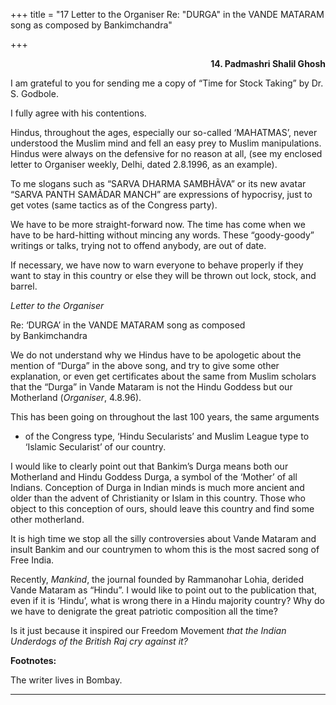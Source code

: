 +++
title = "17  Letter to the Organiser Re: "DURGA" in the VANDE MATARAM song as composed by Bankimchandra"

+++
<div align="right">

**14. Padmashri Shalil Ghosh**

</div>

I am grateful to you for sending me a copy of “Time for Stock Taking” by
Dr. S. Godbole.

I fully agree with his contentions.

Hindus, throughout the ages, especially our so-called ‘MAHATMAS’, never
understood the Muslim mind and fell an easy prey to Muslim
manipulations. Hindus were always on the defensive for no reason at all,
(see my enclosed letter to Organiser weekly, Delhi, dated 2.8.1996, as
an example).

To me slogans such as “SARVA DHARMA SAMBHÃVA” or its new avatar “SARVA
PANTH SAMÃDAR MANCH” are expressions of hypocrisy, just to get votes
(same tactics as of the Congress party).

We have to be more straight-forward now. The time has come when we have
to be hard-hitting without mincing any words. These “goody-goody”
writings or talks, trying not to offend anybody, are out of date.

If necessary, we have now to warn everyone to behave properly if they
want to stay in this country or else they will be thrown out lock,
stock, and barrel.  
 

*Letter to the Organiser*

Re: ‘DURGA’ in the VANDE MATARAM song as composed  
by Bankimchandra

We do not understand why we Hindus have to be apologetic about the
mention of “Durga” in the above song, and try to give some other
explanation, or even get certificates about the same from Muslim
scholars that the “Durga” in Vande Mataram is not the Hindu Goddess but
our Motherland (*Organiser*, 4.8.96).

This has been going on throughout the last 100 years, the same arguments
- of the Congress type, ‘Hindu Secularists’ and Muslim League type to
‘Islamic Secularist’ of our country.

I would like to clearly point out that Bankim’s Durga means both our
Motherland and Hindu Goddess Durga, a symbol of the ‘Mother’ of all
Indians. Conception of Durga in Indian minds is much more ancient and
older than the advent of Christianity or Islam in this country. Those
who object to this conception of ours, should leave this country and
find some other motherland.

It is high time we stop all the silly controversies about Vande Mataram
and insult Bankim and our countrymen to whom this is the most sacred
song of Free India.

Recently, *Mankind*, the journal founded by Rammanohar Lohia, derided
Vande Mataram as “Hindu”. I would like to point out to the publication
that, even if it is ‘Hindu’, what is wrong there in a Hindu majority
country? Why do we have to denigrate the great patriotic composition all
the time?

Is it just because it inspired our Freedom Movement *that the Indian
Underdogs of the British Raj cry against it?*  
 

**Footnotes:**

The writer lives in Bombay.  
 

------------------------------------------------------------------------


